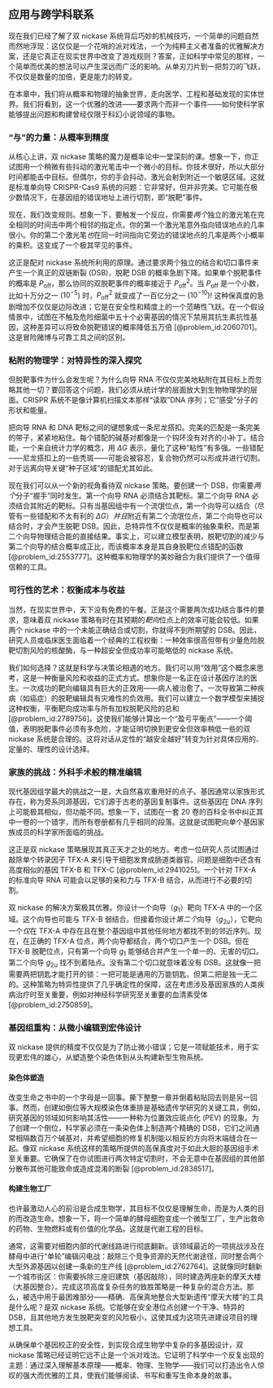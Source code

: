 ## 应用与跨学科联系

现在我们已经了解了双 nickase 系统背后巧妙的机械技巧，一个简单的问题自然而然地浮现：这仅仅是一个花哨的派对戏法，一个为纯粹主义者准备的优雅解决方案，还是它真正在现实世界中改变了游戏规则？答案，正如科学中常见的那样，一个简单而优美的想法可以产生深远而广泛的影响。从单刃刀片到一把剪刀的飞跃，不仅仅是数量的加倍，更是能力的转变。

在本章中，我们将从概率和物理的抽象世界，走向医学、工程和基础发现的实体世界。我们将看到，这一个优雅的改进——要求两个而非一个事件——如何使科学家能够提出问题和构建曾经仅限于科幻小说领域的事物。

### “与”的力量：从概率到精度

从核心上讲，双 nickase 策略的魔力是概率论中一堂深刻的课。想象一下，你正试图用一个稍微有些抖动的激光笔击中一个微小的目标。你技术很好，所以大部分时间都能击中目标。但偶尔，你的手会抖动，激光会射到附近一个敏感区域。这就是标准单向导 CRISPR-Cas9 系统的问题：它非常好，但并非完美。它可能在极少数情况下，在基因组的错误地址上进行切割，即“脱靶”事件。

现在，我们改变规则。想象一下，要触发一个反应，你需要*两个*独立的激光笔在完全相同的时间击中两个相邻的指定点。你的第一个激光笔意外指向错误地点的几率很小。你的第二个激光笔*也*在同一时间指向它旁边的错误地点的几率是两个小概率的乘积。这变成了一个极其罕见的事件。

这正是配对 nickase 系统所利用的原理。通过要求两个独立的结合和切口事件来产生一个真正的双链断裂 (DSB)，脱靶 DSB 的概率急剧下降。如果单个脱靶事件的概率是 $P_{\text{off}}$，那么协同的双脱靶事件的概率接近于 $P_{\text{off}}^2$。当 $P_{\text{off}}$ 是一个小数，比如十万分之一 ($10^{-5}$) 时，$P_{\text{off}}^2$ 就变成了一百亿分之一 ($10^{-10}$)! 这种保真度的急剧增加不仅仅是边际改进；它是在安全性和精度上的一个范畴性飞跃。在一个假设情景中，试图在不触及危险细菌中五十个必需基因的情况下禁用其抗生素抗性基因，这种差异可以将致命脱靶错误的概率降低五万倍 [@problem_id:2060701]。这是冒险赌博与可靠工具之间的区别。

### 粘附的物理学：对特异性的深入探究

但脱靶事件为什么会发生呢？为什么向导 RNA 不仅仅完美地粘附在其目标上而忽略其他一切？要回答这个问题，我们必须从统计学的层面放大到生物物理学的层面。CRISPR 系统不是像计算机扫描文本那样“读取”DNA 序列；它“感受”分子的形状和能量。

把向导 RNA 和 DNA 靶标之间的键想象成一条尼龙搭扣。完美的匹配是一条完美的带子，紧紧地粘住。每个错配的碱基对都像是一个钩环没有对齐的小补丁。结合能，一个来自统计力学的概念，用 $\Delta G$ 表示，量化了这种“粘性”有多强。一些错配——尼龙搭扣上的一些秃斑——可能会被容忍，复合物仍然可以形成并进行切割。对于远离向导关键“种子区域”的错配尤其如此。

现在我们可以从一个新的视角看待双 nickase 策略。要创建一个 DSB，你需要*两个*分子“握手”同时发生。第一个向导 RNA 必须结合其靶标。第二个向导 RNA 必须结合其附近的靶标。只有当基因组中有一个流氓位点，第一个向导可以结合（尽管有一些错配和不太有利的 $\Delta G$）*并且*附近有第二个流氓位点，第二个向导也可以结合时，才会产生脱靶 DSB。因此，总特异性不仅仅是概率的抽象乘积，而是第二个向导物理结合能的直接结果。事实上，可以建立模型表明，脱靶切割的减少与第二个向导的结合概率成正比，而该概率本身是其自身脱靶位点错配的函数 [@problem_id:2553777]。这种概率和物理学的美妙融合为我们提供了一个值得信赖的工具。

### 可行性的艺术：权衡成本与收益

当然，在现实世界中，天下没有免费的午餐。正是这个需要两次成功结合事件的要求，意味着双 nickase 策略有时在其预期的*靶向*位点上的效率可能会较低。如果两个 nickase 中的一个未能正确结合或切割，你就得不到所期望的 DSB。因此，研究人员或临床医生面临着一个经典的工程权衡：一种效率很高但带有少量危险脱靶切割风险的核酸酶，与一种超安全但成功率可能略低的 nickase 系统。

我们如何选择？这就是科学与决策论相遇的地方。我们可以用“效用”这个概念来思考，这是一种衡量风险和收益的正式方式。想象你是一名正在设计基因疗法的医生。一次成功的靶向编辑具有巨大的正效用——病人被治愈了。一次导致第二种疾病（如癌症）的脱靶编辑具有灾难性的负效用。我们可以建立一个数学模型来捕捉这种权衡，平衡靶向成功率与所有加权脱靶风险的总和 [@problem_id:2789756]。这使我们能够计算出一个“盈亏平衡点”——一个阈值，表明脱靶事件必须有多危险，才能证明切换到更安全但效率稍低一些的双 nickase 系统是合理的。这将对话从定性的“越安全越好”转变为针对具体应用的、定量的、理性的设计选择。

### 家族的挑战：外科手术般的精准编辑

现代基因组学最大的挑战之一是，大自然喜欢重用好的点子。基因通常以家族形式存在，称为旁系同源基因，它们源于古老的基因复制事件。这些基因在 DNA 序列上可能极其相似，但功能不同。想象一下，试图在一套 20 卷的百科全书中纠正其中一卷的一个错字，而所有卷册都有几乎相同的段落。这就是试图靶向单个基因家族成员的科学家所面临的挑战。

这正是双 nickase 策略展现其真正天才之处的地方。考虑一位研究人员试图通过敲除单个转录因子 TFX-A 来引导干细胞发育成肠道类器官。问题是细胞中还含有高度相似的基因 TFX-B 和 TFX-C [@problem_id:2941025]。一个针对 TFX-A 的标准向导 RNA 可能会以足够的亲和力与 TFX-B 结合，从而进行不必要的切割。

双 nickase 的解决方案极其优雅。你设计一个向导（$g_1$）靶向 TFX-A 中的一个区域。这个向导也可能与 TFX-B 弱结合。但接着你设计*第二个*向导（$g_{2u}$），它靶向一个*仅*在 TFX-A 中存在且在整个基因组中其他任何地方都找不到的邻近序列。现在，在正确的 TFX-A 位点，两个向导都结合，两个切口产生一个 DSB。但在 TFX-B 脱靶位点，只有第一个向导 $g_1$ 能够结合并产生一个单一的、无害的切口。第二个向导 $g_{2u}$ 找不到着陆点。没有第二个切口就意味着没有 DSB。这就像一把需要两把钥匙才能打开的锁：一把可能是通用的万能钥匙，但第二把是独一无二的。这种策略为特异性提供了几乎确定性的保障，这在考虑涉及基因家族的人类疾病治疗时至关重要，例如对神经科学研究至关重要的血清素受体 [@problem_id:2750859]。

### 基因组重构：从微小编辑到宏伟设计

双 nickase 提供的精度不仅仅是为了防止微小错误；它是一项赋能技术，用于实现更宏伟的雄心，从塑造整个染色体到从头构建新型生物系统。

#### 染色体塑造

改变生命之书中的一个字母是一回事。撕下整整一章并倒着粘贴回去则是另一回事。然而，创建如倒位等大规模染色体重排是基础遗传学研究的关键工具，例如，研究基因的邻域如何影响其活性——一种称为位置效应斑点化 (PEV) 的现象。为了创建一个倒位，科学家必须在一条染色体上制造两个精确的 DSB，它们之间通常相隔数百万个碱基对，并希望细胞的修复机制能以相反的方向将末端缝合在一起。像双 nickase 系统这样的策略所提供的高保真度对于如此大胆的基因组手术至关重要。它确保了在你试图进行两次特定切割时，不会无意中在基因组的其他部分散布其他可能致命或造成混淆的断裂 [@problem_id:2838517]。

#### 构建生物工厂

也许最激动人心的前沿是合成生物学，其目标不仅仅是理解生命，而是为人类的目的而改造生命。想象一下，将一个简单的酵母细胞变成一个微型工厂，生产出救命的药物、生物燃料或有价值的化学品。这就是代谢工程的目标。

通常，这需要对细胞内部的代谢线路进行彻底翻新。该领域最近的一项挑战涉及在酵母中进行“单轮”编辑闪电战：敲除三个竞争资源的天然代谢途径，同时整合两个大型外源基因以创建一条新的生产线 [@problem_id:2762764]。这就像同时翻新一个城市街区：你需要拆除三座旧建筑（基因敲除），同时建造两座新的摩天大楼（大基因整合）。完成这项高度复杂任务的致胜策略是一种复杂的混合方法。那么，被选中用于最困难部分——精确、高保真地整合大型新遗传“摩天大楼”的工具是什么呢？是双 nickase 系统。它能够在安全港位点创建一个干净、特异的 DSB，且其他地方发生脱靶突变的风险极小，这使其成为这项先进建设项目的理想工具。

从确保单个基因校正的安全性，到实现合成生物学中复杂的多基因设计，双 nickase 策略已经证明它远不止是一个派对戏法。它证明了科学中一个反复出现的主题：通过深入理解基本原理——概率、物理、生物学——我们可以打造出令人惊叹的强大而优雅的工具，使我们能够阅读、书写和重写生命本身的故事。